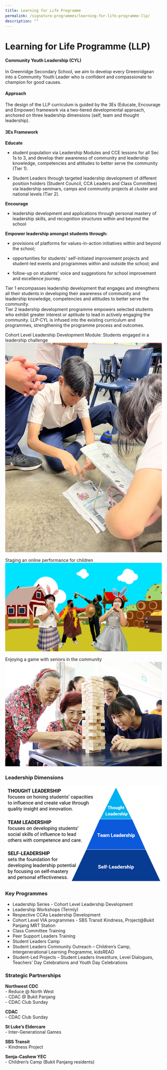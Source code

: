 ```yaml
---
title: Learning for Life Programme
permalink: /signature-programmes/learning-for-life-programme-llp/
description: ""
---
```

# **Learning for Life Programme (LLP)**

#### Community Youth Leadership (CYL)

In Greenridge Secondary School, we aim to develop every Greenridgean into a Community Youth Leader who is confident and compassionate to champion for good causes.

#### Approach

The design of the LLP curriculum is guided by the 3Es (Educate, Encourage and Empower) framework via a two-tiered developmental approach, anchored on three leadership dimensions (self, team and thought leadership).

#### 3Es Framework

**Educate** 

- student population via Leadership Modules and CCE lessons for all Sec 1s to 3, and develop their awareness of community and leadership knowledge, competencies and attitudes to better serve the community (Tier 1).
    
- Student Leaders through targeted leadership development of different position holders (Student Council, CCA Leaders and Class Committee) via leadership seminars, camps and community projects at cluster and national levels (Tier 2). 
    
**Encourage**

- leadership development and applications through personal mastery of leadership skills, and recognition structures within and beyond the school
    

**Empower leadership amongst students through:**

- provisions of platforms for values-in-action initiatives within and beyond the school;
    
- opportunities for students' self-initiated improvement projects and student-led events and programmes within and outside the school; and
    
- follow-up on students' voice and suggestions for school improvement and excellence journey.
    
Tier 1 encompasses leadership development that engages and strengthens all their students in developing their awareness of community and leadership knowledge, competencies and attitudes to better serve the community.\
Tier 2 leadership development programme empowers selected students who exhibit greater interest or aptitude to lead in actively engaging the community. LLP-CYL is infused into the existing curriculum and programmes, strengthening the programme process and outcomes.


Cohort Level Leadership Development Module: Students engaged in a leadership challenge
![](/images/LLP2023/leadership%20modules%202.jpg)

Staging an online performance for children
![](/images/LLP2023/llp-02.jpg)

Enjoying a game with seniors in the community  
![](/images/LLP2023/llp-03.jpg)
### Leadership Dimensions

![](/images/CYL3.png)

### Key Programmes

- Leadership Series - Cohort Level Leadership Development
- Leadership Workshops (Termly)
- Respective CCAs Leadership Development 
- Cohort Level VIA programmes - SBS Transit Kindness, Project@Bukit Panjang MRT Station  
- Class Committee Training 
- Peer Support Leaders Training
- Student Leaders Camp 
- Student Leaders Community Outreach – Children’s Camp, Intergenerational Learning Programme, kidsREAD
- Student-Led Projects – Student Leaders Investiture, Level Dialogues, Teachers’ Day Celebrations and Youth Day Celebrations 





### Strategic Partnerships

**Northwest CDC**   
\- Reduce @ North West   
\- CDAC @ Bukit Panjang   
\- CDAC Club Sunday

**CDAC**   
\- CDAC Club Sunday

**St Luke’s Eldercare**   
\- Inter-Generational Games

**SBS Transit**    
\- Kindness Project

**Senja-Cashew YEC**    
\- Children’s Camp (Bukit Panjang residents)